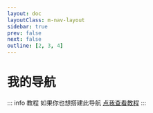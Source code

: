 ```yaml
---
layout: doc
layoutClass: m-nav-layout
sidebar: true
prev: false
next: false
outline: [2, 3, 4]
---
```


<style src="/.vitepress/theme/style/nav.css"></style>

<script setup>
import { NAV_DATA } from '/.vitepress/theme/untils/data'
</script>


# 我的导航

::: info 教程
如果你也想搭建此导航 [点我查看教程](./index.md#茂茂导航)
:::

<MNavLinks v-for="{title, items} in NAV_DATA" :title="title" :items="items"/>
